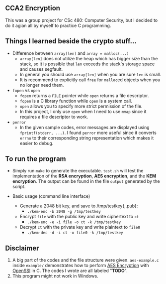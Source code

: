 ## CCA2 Encryption
This was a group project for CSc 480: Computer Security, but I decided to do it
agian all by myself to practice C programming.

## Things I learned beside the crypto stuff...
* Difference between `array[len]` and `array = malloc(...)`
    * `array[len]` does not utilize the heap which has bigger size than the stack, so it is possible that `len` exceeds the stack's storage space and causes segfault.
    * In general you should use `array[len]` when you are sure `len` is small.
    * It is recommend to explicitly call `free` for `malloc`ed objects when you no longer need them.
* `fopen` vs `open`
    * `fopen` returns a `FILE` pointer while `open` returns a file descriptor.
    * `fopen` is a C library function while `open` is a system call.
    * `open` allows you to specify more strict permission of the file.
    * In this project, I only use `open` when I need to use `mmap` since it requires a file descriptor to work.
* `perror`
    * In the given sample codes, error messages are displayed using `fprintf(stderr, ...)`. I found `perror` more useful since it converts `errno` to their corresponding string representation which makes it easier to debug.


## To run the program
- Simply run `make` to generate the executable. `test.sh` will test the implementation of the **RSA encryption**, **AES encryption**, and the **KEM encryption**. The output can be found in the file `output` generated by the script.

- Basic usage (command line interface)
    * Generate a 2048 bit key, and save to /tmp/testkey{,.pub}:
        * `./kem-enc -b 2048 -g /tmp/testkey`
    * Encrypt `file` with the public key and write ciphertext to `ct`
        * `./kem-enc -e -i file -o ct -k /tmp/testkey`
    * Decrypt `ct` with the private key and write plaintext to `file0`
        * `./kem-dec -d -i ct -o file0 -k /tmp/testkey`

## Disclaimer
1. A big part of the codes and the file structure were given. `aes-example.c` 
inside `example/` demonstrates how to perform 
[AES Encryption](https://en.wikipedia.org/wiki/Advanced_Encryption_Standard) 
with [OpenSSl](https://www.openssl.org/docs/man1.0.2/) in C. The codes I wrote are all labeled "**TODO**".
2. This program might not work in Windows.